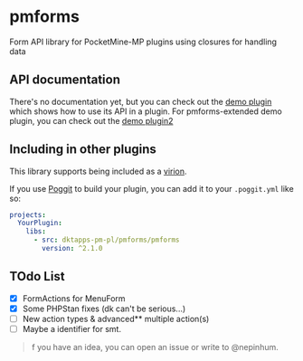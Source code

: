 # pmforms
Form API library for PocketMine-MP plugins using closures for handling data

## API documentation
There's no documentation yet, but you can check out the [demo plugin](https://github.com/dktapps-pm-pl/pmforms-demo) which shows how to use its API in a plugin.
For pmforms-extended demo plugin, you can check out the [demo plugin2](https://github.com/nxpinhum5326/pmforms-extended/demo)

## Including in other plugins
This library supports being included as a [virion](https://github.com/poggit/support/blob/master/virion.md).

If you use [Poggit](https://poggit.pmmp.io) to build your plugin, you can add it to your `.poggit.yml` like so:

```yml
projects:
  YourPlugin:
    libs:
      - src: dktapps-pm-pl/pmforms/pmforms
        version: ^2.1.0
```

## TOdo List
- [x] FormActions for MenuForm
- [x] Some PHPStan fixes (dk can't be serious...)
- [ ] New action types & advanced** multiple action(s)
- [ ] Maybe a identifier for smt.
> f you have an idea, you can open an issue or write to @nepinhum.
